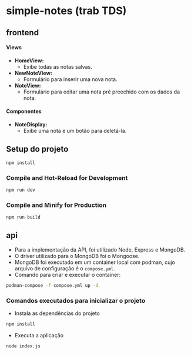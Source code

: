 # simple-notes (trab TDS)

## frontend

#### Views
- **HomeView:**
    - Exibe todas as notas salvas.
- **NewNoteView:** 
    - Formulário para inserir uma nova nota.
- **NoteView:** 
    - Formulário para editar uma nota pré preechido com os dados da nota.
#### Componentes
- **NoteDisplay:**
    - Exibe uma nota e um botão para deletá-la.

## Setup do projeto

```sh
npm install
```

### Compile and Hot-Reload for Development

```sh
npm run dev
```

### Compile and Minify for Production

```sh
npm run build
```

## api

- Para a implementação da API, foi utilizado Node, Express e MongoDB.
- O driver utilizado para o MongoDB foi o Mongoose.
- MongoDB foi executado em um container local com podman, cujo arquivo de configuração é o `compose.yml`.
- Comando para criar e executar o container:
```bash
podman-compose -f compose.yml up -d
```

### Comandos executados para inicializar o projeto

- Instala as dependências do projeto
```bash
npm install
```

- Executa a aplicação
```bash
node index.js
```
